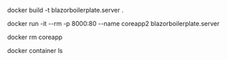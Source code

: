 docker build -t blazorboilerplate.server .

docker run -it --rm -p 8000:80 --name coreapp2 blazorboilerplate.server

docker rm coreapp

docker container ls